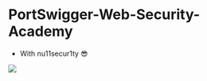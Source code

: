# PortSwigger-Web-Security-Academy

- With nu11secur1ty 😎

![](https://github.com/nu11secur1ty/PortSwigger-Web-Security-Academy/blob/main/Docs/Labs.png)
